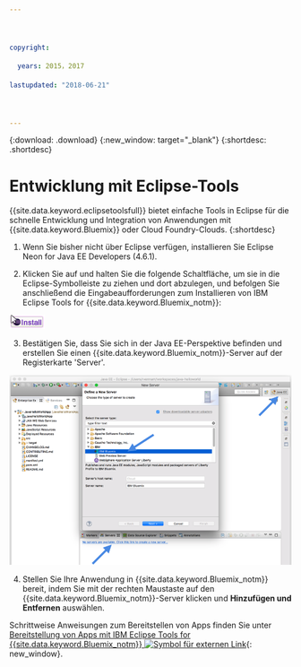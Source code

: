 ```yaml
---



copyright:

  years: 2015，2017

lastupdated: "2018-06-21"



---
```


{:download: .download}
{:new_window: target="_blank"}
{:shortdesc: .shortdesc}

# Entwicklung mit Eclipse-Tools

{{site.data.keyword.eclipsetoolsfull}} bietet einfache Tools in Eclipse für die schnelle Entwicklung und Integration von Anwendungen mit {{site.data.keyword.Bluemix}} oder Cloud Foundry-Clouds.
{:shortdesc}

  1. Wenn Sie bisher nicht über Eclipse verfügen, installieren Sie Eclipse Neon for Java EE Developers (4.6.1).

  2. Klicken Sie auf und halten Sie die folgende Schaltfläche, um sie in die Eclipse-Symbolleiste zu ziehen und dort abzulegen, und befolgen Sie anschließend die Eingabeaufforderungen zum Installieren von IBM Eclipse Tools for {{site.data.keyword.Bluemix_notm}}:

  ![Ziehen und Ablegen in aktiven Eclipse Neon-Arbeitsbereich zum Installieren von IBM Eclipse Tools for {{site.data.keyword.Bluemix_notm}}](images/installbutton.png)

  3. Bestätigen Sie, dass Sie sich in der Java EE-Perspektive befinden und erstellen Sie einen {{site.data.keyword.Bluemix_notm}}-Server auf der Registerkarte 'Server'. 

  ![{{site.data.keyword.Bluemix_notm}}-Server erstellen](images/eclipse_server.png)

  4. Stellen Sie Ihre Anwendung in {{site.data.keyword.Bluemix_notm}} bereit, indem Sie mit der rechten Maustaste auf den {{site.data.keyword.Bluemix_notm}}-Server klicken und **Hinzufügen und Entfernen** auswählen.

Schrittweise Anweisungen zum Bereitstellen von Apps finden Sie unter [Bereitstellung von Apps mit IBM Eclipse Tools for {{site.data.keyword.Bluemix_notm}} ![Symbol für externen Link](../icons/launch-glyph.svg)](/docs/manageapps/eclipsetools/eclipsetools.html#eclipsetools){: new_window}.
